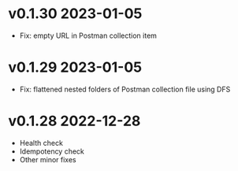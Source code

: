# v0.1.30 2023-01-05
- Fix: empty URL in Postman collection item

# v0.1.29 2023-01-05
- Fix: flattened nested folders of Postman collection file using DFS

# v0.1.28 2022-12-28
- Health check
- Idempotency check
- Other minor fixes